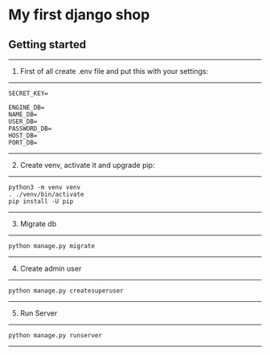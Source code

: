 # My first django shop

## Getting started
--------

1. First of all create .env file and put this with your settings:
***
    SECRET_KEY=

    ENGINE_DB=
    NAME_DB=
    USER_DB=
    PASSWORD_DB=
    HOST_DB=
    PORT_DB=
***
2. Create venv, activate it and upgrade pip:
***
    python3 -m venv venv
    . ./venv/bin/activate
    pip install -U pip

***
3. Migrate db
***
    python manage.py migrate
***
4. Create admin user
***
    python manage.py createsuperuser
***
5. Run Server
***
    python manage.py runserver
***
